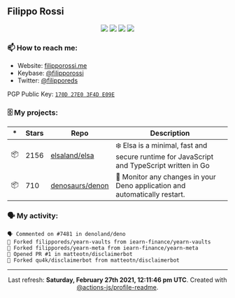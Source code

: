 ## Filippo Rossi

<p align="center">
  <img src="https://img.shields.io/badge/last%20major%20release-aug.%202000-important" />
  <img src="https://img.shields.io/badge/unminified%20size-6%20feet%206%20inches-informational" />
  <img src="https://img.shields.io/badge/vulnerabilities-high-critical" />
  <img src="https://img.shields.io/badge/code%20quality-A%20for%20effort-success" />
</p>

### 📫 How to reach me:

- Website: [filipporossi.me](https://filipporossi.me/)
- Keybase: [@filipporossi](https://keybase.io/filipporossi)
- Twitter: [@filipporeds](https://twitter.com/filipporeds)

PGP Public Key: [`170D 27E0 3F4D E09E`](https://keybase.io/filipporossi/pgp_keys.asc)

### 🗄 My projects:

|*|Stars|Repo|Description|
|---|---|---|---|
| 📦 | 2156 | [elsaland/elsa](https://github.com/elsaland/elsa) | ❄️ Elsa is a minimal, fast and secure runtime for JavaScript and TypeScript written in Go |
| 📦 | 710 | [denosaurs/denon](https://github.com/denosaurs/denon) | 👀 Monitor any changes in your Deno application and automatically restart. |

### 🗣 My activity:

```
🗣 Commented on #7481 in denoland/deno
🍴 Forked filipporeds/yearn-vaults from iearn-finance/yearn-vaults
🍴 Forked filipporeds/yearn-meta from iearn-finance/yearn-meta
💪 Opened PR #1 in matteotn/disclaimerbot
🍴 Forked qu4k/disclaimerbot from matteotn/disclaimerbot
```

---

<p align="center">Last refresh: <b>Saturday, February 27th 2021, 12:11:46 pm UTC</b>. Created with <a href=https://github.com/marketplace/actions/profile-readme>@actions-js/profile-readme</a>.</p>
